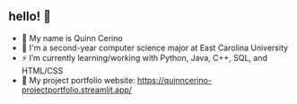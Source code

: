 ## hello! 🫶

- 🌷 My name is Quinn Cerino
- 👾 I'm a second-year computer science major at East Carolina University
- ⚡️ I’m currently learning/working with Python, Java, C++, SQL, and HTML/CSS
- 🎨 My project portfolio website: https://quinncerino-projectportfolio.streamlit.app/
  
